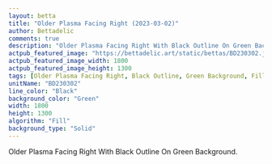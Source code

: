 ```yaml
---
layout: betta
title: "Older Plasma Facing Right (2023-03-02)"
author: Bettadelic
comments: true
description: "Older Plasma Facing Right With Black Outline On Green Background."
actpub_featured_image: "https://bettadelic.art/static/bettas/BD230302.jpg"
actpub_featured_image_width: 1800
actpub_featured_image_height: 1300
tags: [Older Plasma Facing Right, Black Outline, Green Background, Fill Pattern, March 2023, Solid Background Pattern]
unitName: "BD230302"
line_color: "Black"
background_color: "Green"
width: 1800
height: 1300
algorithm: "Fill"
background_type: "Solid"
---
```


Older Plasma Facing Right With Black Outline On Green Background.
